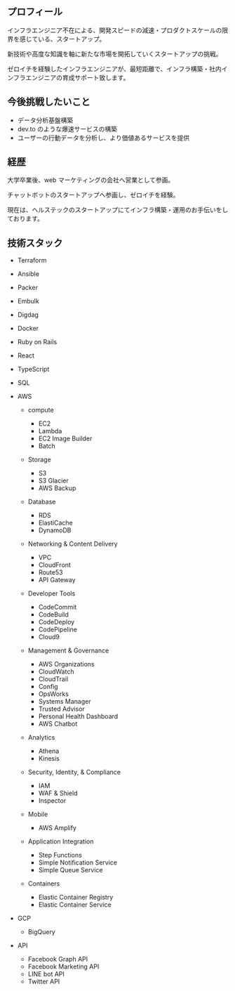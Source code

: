 ## プロフィール

インフラエンジニア不在による、開発スピードの減速・プロダクトスケールの限界を感じている、スタートアップ。

新技術や高度な知識を軸に新たな市場を開拓していくスタートアップの挑戦。

ゼロイチを経験したインフラエンジニアが、最短距離で、インフラ構築・社内インフラエンジニアの育成サポート致します。

## 今後挑戦したいこと

- データ分析基盤構築
- dev.to のような爆速サービスの構築
- ユーザーの行動データを分析し、より価値あるサービスを提供

## 経歴

大学卒業後、web マーケティングの会社へ営業として参画。

チャットボットのスタートアップへ参画し、ゼロイチを経験。

現在は、ヘルステックのスタートアップにてインフラ構築・運用のお手伝いをしております。

## 技術スタック

- Terraform
- Ansible
- Packer
- Embulk
- Digdag
- Docker
- Ruby on Rails
- React
- TypeScript
- SQL
- AWS

  - compute

    - EC2
    - Lambda
    - EC2 Image Builder
    - Batch

  - Storage

    - S3
    - S3 Glacier
    - AWS Backup

  - Database

    - RDS
    - ElastiCache
    - DynamoDB

  - Networking & Content Delivery

    - VPC
    - CloudFront
    - Route53
    - API Gateway

  - Developer Tools

    - CodeCommit
    - CodeBuild
    - CodeDeploy
    - CodePipeline
    - Cloud9

  - Management & Governance

    - AWS Organizations
    - CloudWatch
    - CloudTrail
    - Config
    - OpsWorks
    - Systems Manager
    - Trusted Advisor
    - Personal Health Dashboard
    - AWS Chatbot

  - Analytics

    - Athena
    - Kinesis

  - Security, Identity, & Compliance

    - IAM
    - WAF & Shield
    - Inspector

  - Mobile

    - AWS Amplify

  - Application Integration

    - Step Functions
    - Simple Notification Service
    - Simple Queue Service

  - Containers

    - Elastic Container Registry
    - Elastic Container Service

- GCP

  - BigQuery

- API
  - Facebook Graph API
  - Facebook Marketing API
  - LINE bot API
  - Twitter API
